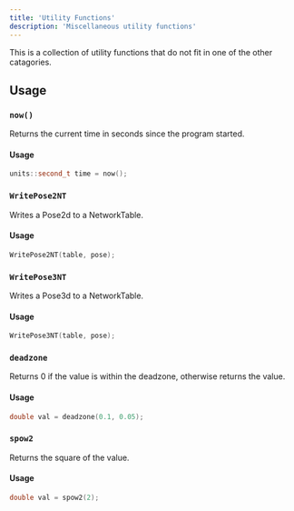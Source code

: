 ```yaml
---
title: 'Utility Functions'
description: 'Miscellaneous utility functions'
---
```


This is a collection of utility functions that do not fit in one of the other catagories.

## Usage

### `now()`

Returns the current time in seconds since the program started.

#### Usage
    
```cpp
units::second_t time = now();
```

### `WritePose2NT`

Writes a Pose2d to a NetworkTable.

#### Usage
```cpp
WritePose2NT(table, pose);
```

### `WritePose3NT`

Writes a Pose3d to a NetworkTable.

#### Usage
```cpp
WritePose3NT(table, pose);
```

### `deadzone`

Returns 0 if the value is within the deadzone, otherwise returns the value.

#### Usage
```cpp
double val = deadzone(0.1, 0.05);
```

### `spow2`

Returns the square of the value.

#### Usage
```cpp
double val = spow2(2);
```